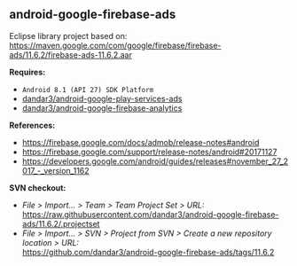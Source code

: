## android-google-firebase-ads

Eclipse library project based on:<br/>
https://maven.google.com/com/google/firebase/firebase-ads/11.6.2/firebase-ads-11.6.2.aar

**Requires:**
- `Android 8.1 (API 27) SDK Platform`
- [dandar3/android-google-play-services-ads](https://github.com/dandar3/android-google-play-services-ads/tree/11.6.2)
- [dandar3/android-google-firebase-analytics](https://github.com/dandar3/android-google-firebase-analytics/tree/11.6.2)

**References:**
- https://firebase.google.com/docs/admob/release-notes#android
- https://firebase.google.com/support/release-notes/android#20171127
- https://developers.google.com/android/guides/releases#november_27_2017_-_version_1162

**SVN checkout:**
- _File > Import... > Team > Team Project Set > URL:_<br/>
  https://raw.githubusercontent.com/dandar3/android-google-firebase-ads/11.6.2/.projectset
- _File > Import... > SVN > Project from SVN > Create a new repository location > URL:_<br/> 
  https://github.com/dandar3/android-google-firebase-ads/tags/11.6.2